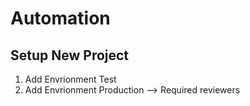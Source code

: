 # Automation

## Setup New Project

1. Add Envrionment Test
1. Add Envrionment Production
--> Required reviewers
